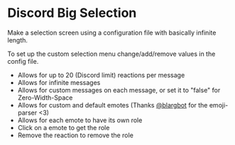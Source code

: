 # Discord Big Selection

Make a selection screen using a configuration file with basically infinite length.

To set up the custom selection menu change/add/remove values in the config file.

- Allows for up to 20 (Discord limit) reactions per message
- Allows for infinite messages
- Allows for custom messages on each message, or set it to "false" for Zero-Width-Space
- Allows for custom and default emotes (Thanks [@blargbot](https://github.com/blargbot/blargbot/blob/6eb4b48f1be1cf47d61b1cb55882f1454d759ade/src/utils/generic.js#L1665) for the emoji-parser <3)
- Allows for each emote to have its own role
- Click on a emote to get the role
- Remove the reaction to remove the role

